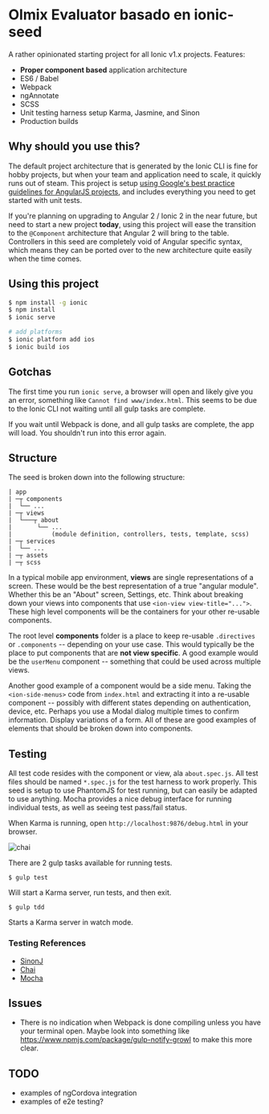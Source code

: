 Olmix Evaluator basado en ionic-seed
====================

A rather opinionated starting project for all Ionic v1.x projects. Features:

- **Proper component based** application architecture
- ES6 / Babel
- Webpack
- ngAnnotate
- SCSS
- Unit testing harness setup Karma, Jasmine, and Sinon
- Production builds

## Why should you use this?

The default project architecture that is generated by the Ionic CLI is fine for hobby projects, but when your team and application need to scale, it quickly runs out of steam. This project is setup [using Google's best practice guidelines for AngularJS projects](http://angularjs.blogspot.com/2014/02/an-angularjs-style-guide-and-best.html), and includes everything you need to get started with unit tests. 

If you're planning on upgrading to Angular 2 / Ionic 2 in the near future, but need to start a new project **today**, using this project will ease the transition to the `@Component` architecture that Angular 2 will bring to the table. Controllers in this seed are completely void of Angular specific syntax, which means they can be ported over to the new architecture quite easily when the time comes. 

## Using this project

```bash
$ npm install -g ionic
$ npm install
$ ionic serve

# add platforms
$ ionic platform add ios
$ ionic build ios
```

## Gotchas
The first time you run `ionic serve`, a browser will open and likely give you
an error, something like `Cannot find www/index.html`. This seems to be due
to the Ionic CLI not waiting until all gulp tasks are complete.

If you wait until Webpack is done, and all gulp tasks are complete, the app
will load. You shouldn't run into this error again.

## Structure
The seed is broken down into the following structure:
```
| app
| ─┬ components
|  └── ...
| ─┬ views
|  └───┬ about
|       └── ...
|           (module definition, controllers, tests, template, scss)
| ─┬ services
|  └── ...
| ─┬ assets
| ─┬ scss
```

In a typical mobile app environment, **views** are single representations of a screen. These would be the best representation of a true "angular module". Whether this be an "About" screen, Settings, etc. Think about breaking down your views into components that use `<ion-view view-title="...">`. These high level components will be the containers for your other re-usable components.

The root level **components** folder is a place to keep re-usable `.directives` or `.components` -- depending on your use case. This would typically be the place to put components that are **not view specific**. A good example would be the `userMenu` component -- something that could be used across multiple views. 

Another good example of a component would be a side menu. Taking the `<ion-side-menus>` code from `index.html` and extracting it into a re-usable component -- possibly with different states depending on authentication, device, etc. Perhaps you use a Modal dialog multiple times to confirm information. Display variations of a form. All of these are good examples of elements that should be broken down into components. 

## Testing
All test code resides with the component or view, ala `about.spec.js`. All test files should be named `*.spec.js` for the test harness to work properly. This seed is setup to use PhantomJS for test running, but can easily be adapted to use anything. Mocha provides a nice debug interface for running individual tests, as well as seeing test pass/fail status. 

When Karma is running, open `http://localhost:9876/debug.html` in your browser.

![chai](https://dl.dropboxusercontent.com/spa/pkr1d5uhq1t8wz1/4q69b1bw.png)

There are 2 gulp tasks available for running tests.

`$ gulp test`

Will start a Karma server, run tests, and then exit.

`$ gulp tdd` 

Starts a Karma server in watch mode.

### Testing References
- [SinonJ](http://sinonjs.org/docs/)
- [Chai](http://chaijs.com/guide/)
- [Mocha](https://mochajs.org/)


## Issues

- There is no indication when Webpack is done compiling unless you have your terminal open. Maybe look into something like https://www.npmjs.com/package/gulp-notify-growl to make this more clear.

## TODO
- examples of ngCordova integration
- examples of e2e testing?
